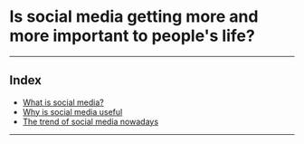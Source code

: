# Is social media getting more and more important to people's life?
****
## Index
*  [What is social media?](WhatIsSocialMedia)
*  [Why is social media useful](WhyUseful)
*  [The trend of social media nowadays](Trend)
****